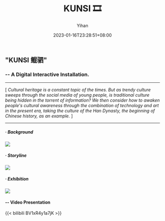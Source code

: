 ﻿---
title: "KUNSI 🎞️"
date: 2023-01-16T23:28:51+08:00
hidemeta: true
draft: false
author: ["Yihan"]
keywords: 
- New Media
tags:
- Interactive Media
- Mapping
- Installation
- Culture
- Chinese Han Dynasty
description: ""
showToc: true
TocOpen: true
showbreadcrumbs: true
disableShare: true
weight: 
cover:
    image: "projects/kunsi/kscover.jpg"
    caption: "How to interpret Chinese traditional culture story of Han dynasty in modern time? "
    alt: ""
    relative: false
---
## "KUNSI 鲲驷"
### -- A Digital Interactive Installation.
----------------
[ *Cultural heritage is a constant topic of the times. But as trendy culture sweeps through the social media of young people, is traditional culture being hidden in the torrent of information? We then consider how to awaken people's cultural awareness through the combination of technology and art in the present era, taking the culture of the Han Dynasty, the beginning of Chinese history, as an example.* ]

----------------
##### · Background
![](ks1.jpg)
##### · Storyline
![](ks2.jpg)
##### · Exhibition
![](ks3.jpg)

#### -- Video Presentation
{{< bilibili BV1xR4y1a7jK >}}
